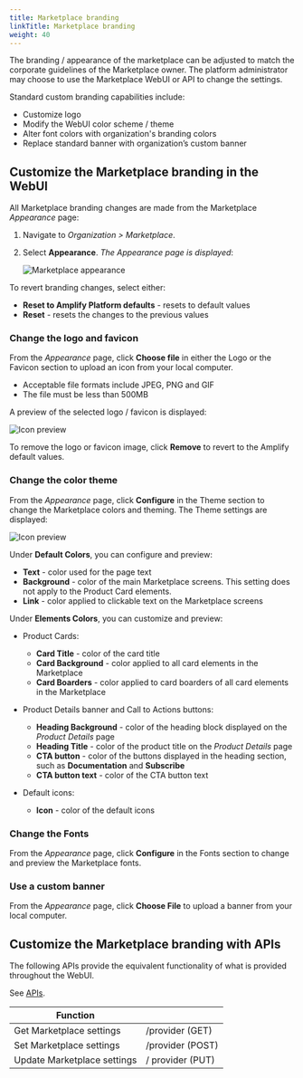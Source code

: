 ```yaml
---
title: Marketplace branding
linkTitle: Marketplace branding
weight: 40
---
```


The branding / appearance of the marketplace can be adjusted to match the corporate guidelines of the Marketplace owner. The platform administrator may choose to use the Marketplace WebUI or API to change the settings.

Standard custom branding capabilities include:

* Customize logo
* Modify the WebUI color scheme / theme
* Alter font colors with organization's branding colors
* Replace standard banner with organization’s custom banner

## Customize the Marketplace branding in the WebUI

All Marketplace branding changes are made from the Marketplace *Appearance* page:

1. Navigate to *Organization > Marketplace*. 
2. Select **Appearance**. *The Appearance page is displayed*:

    ![Marketplace appearance](/Images/marketplace/marketplace_appearance.png)

To revert branding changes, select either:

* **Reset to Amplify Platform defaults** - resets to default values
* **Reset** - resets the changes to the previous values

### Change the logo and favicon

From the *Appearance* page, click **Choose file** in either the Logo or the Favicon section to upload an icon from your local computer. 

* Acceptable file formats include JPEG, PNG and GIF 
* The file must be less than 500MB

A preview of the selected logo / favicon is displayed:

![Icon preview](/Images/marketplace/marketplace_defaulticons.png)

To remove the logo or favicon image, click **Remove** to revert to the Amplify default values.

### Change the color theme

From the *Appearance* page, click **Configure** in the Theme section to change the Marketplace colors and theming. The Theme settings are displayed:

![Icon preview](/Images/marketplace/marketplace_colortheme.png)

Under **Default Colors**, you can configure and preview:

* **Text** - color used for the page text
* **Background** - color of the main Marketplace screens. This setting does not apply to the Product Card elements.
* **Link** - color applied to clickable text on the Marketplace screens

Under **Elements Colors**, you can customize and preview: 

* Product Cards:

    * **Card Title** - color of the card title
    * **Card Background** - color applied to all card elements in the Marketplace
    * **Card Boarders** - color applied to card boarders of all card elements in the Marketplace

* Product Details banner and Call to Actions buttons:

    * **Heading Background** - color of the heading block displayed on the *Product Details* page
    * **Heading Title** - color of the product title on the *Product Details* page
    * **CTA button** - color of the buttons displayed in the heading section, such as **Documentation** and **Subscribe**
    * **CTA button text** - color of the CTA button text

* Default icons:

    * **Icon** - color of the default icons

### Change the Fonts

From the *Appearance* page, click **Configure** in the Fonts section to change and preview the Marketplace fonts.

### Use a custom banner

From the *Appearance* page, click **Choose File** to upload a banner from your local computer.

## Customize the Marketplace branding with APIs

The following APIs provide the equivalent functionality of what is provided throughout the WebUI.

See [APIs](https://apidocs.axway.com/swagger-ui-NEW/index.html?productname=AmplifyPlatform&productversion=1.0.0&filename=swagger.json&disabletry=true#/).

| Function                    |                  |
|-----------------------------|------------------|
| Get Marketplace settings    | /provider (GET)  |
| Set Marketplace settings    | /provider (POST) |
| Update Marketplace settings | / provider (PUT) |